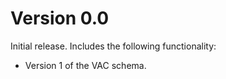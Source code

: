 # Version 0.0

Initial release.  Includes the following functionality:

* Version 1 of the VAC schema.
